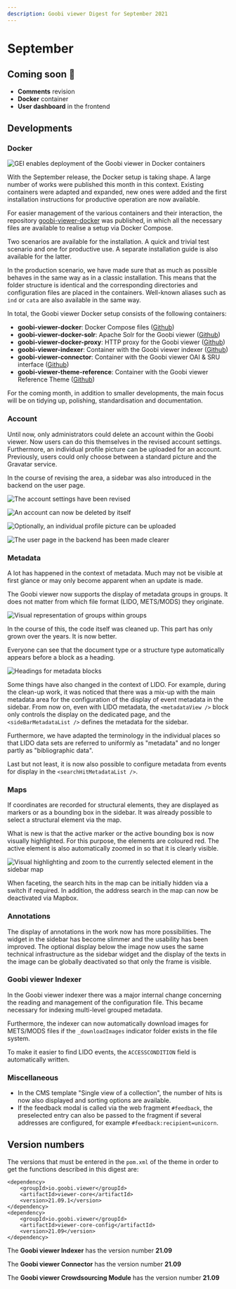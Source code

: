 ```yaml
---
description: Goobi viewer Digest for September 2021
---
```


# September

## Coming soon 🚀 

* **Comments** revision
* **Docker** container
* **User dashboard** in the frontend

## Developments 

### Docker

![GEI enables deployment of the Goobi viewer in Docker containers](../.gitbook/assets/gei_docker.png)

With the September release, the Docker setup is taking shape. A large number of works were published this month in this context. Existing containers were adapted and expanded, new ones were added and the first installation instructions for productive operation are now available. 

For easier management of the various containers and their interaction, the repository [goobi-viewer-docker](https://github.com/intranda/goobi-viewer-docker) was published, in which all the necessary files are available to realise a setup via Docker Compose. 

Two scenarios are available for the installation. A quick and trivial test scenario and one for productive use. A separate installation guide is also available for the latter. 

In the production scenario, we have made sure that as much as possible behaves in the same way as in a classic installation. This means that the folder structure is identical and the corresponding directories and configuration files are placed in the containers. Well-known aliases such as `ind` or `cata` are also available in the same way.

 In total, the Goobi viewer Docker setup consists of the following containers: 

* **goobi-viewer-docker**: Docker Compose files \([Github](https://github.com/intranda/goobi-viewer-docker)\)
* **goobi-viewer-docker-solr**: Apache Solr for the Goobi viewer \([Github](https://github.com/intranda/goobi-viewer-docker-solr)\)
* **goobi-viewer-docker-proxy**: HTTP proxy for the Goobi viewer \([Github](https://github.com/intranda/goobi-viewer-docker-proxy)\)
* **goobi-viewer-indexer**: Container with the Goobi viewer indexer \([Github](https://github.com/intranda/goobi-viewer-indexer)\)
* **goobi-viewer-connector**: Container with the Goobi viewer OAI & SRU interface \([Github](https://github.com/intranda/goobi-viewer-connector)\)
* **goobi-viewer-theme-reference**: Container with the Goobi viewer Reference Theme \([Github](https://github.com/intranda/goobi-viewer-theme-reference)\)

For the coming month, in addition to smaller developments, the main focus will be on tidying up, polishing, standardisation and documentation.

### Account

Until now, only administrators could delete an account within the Goobi viewer. Now users can do this themselves in the revised account settings. Furthermore, an individual profile picture can be uploaded for an account. Previously, users could only choose between a standard picture and the Gravatar service.

In the course of revising the area, a sidebar was also introduced in the backend on the user page.

![The account settings have been revised](../.gitbook/assets/21.09-en-account_top.png)

![An account can now be deleted by itself](../.gitbook/assets/21.09-en-account_bottom.png)

![Optionally, an individual profile picture can be uploaded](../.gitbook/assets/21.09-en-account_edit_profile_image.png)

![The user page in the backend has been made clearer](../.gitbook/assets/21.09-en-backend_user_edit.png)

### Metadata

A lot has happened in the context of metadata. Much may not be visible at first glance or may only become apparent when an update is made. 

The Goobi viewer now supports the display of metadata groups in groups. It does not matter from which file format \(LIDO, METS/MODS\) they originate.

![Visual representation of groups within groups](../.gitbook/assets/21.09-en-metadata_nested_hierarchy.png)

In the course of this, the code itself was cleaned up. This part has only grown over the years. It is now better. 

Everyone can see that the document type or a structure type automatically appears before a block as a heading.

![Headings for metadata blocks](../.gitbook/assets/21.09-en-metadata_section_title.png)

Some things have also changed in the context of LIDO. For example, during the clean-up work, it was noticed that there was a mix-up with the main metadata area for the configuration of the display of event metadata in the sidebar. From now on, even with LIDO metadata, the `<metadataView />` block only controls the display on the dedicated page, and the `<sideBarMetadataList />` defines the metadata for the sidebar.

Furthermore, we have adapted the terminology in the individual places so that LIDO data sets are referred to uniformly as "metadata" and no longer partly as "bibliographic data".

Last but not least, it is now also possible to configure metadata from events for display in the `<searchHitMetadataList />`.

### Maps

If coordinates are recorded for structural elements, they are displayed as markers or as a bounding box in the sidebar. It was already possible to select a structural element via the map. 

What is new is that the active marker or the active bounding box is now visually highlighted. For this purpose, the elements are coloured red. The active element is also automatically zoomed in so that it is clearly visible.

![Visual highlighting and zoom to the currently selected element in the sidebar map](../.gitbook/assets/21.09-en-maps_highlight_active_bounding_box.png)

When faceting, the search hits in the map can be initially hidden via a switch if required. In addition, the address search in the map can now be deactivated via Mapbox. 

### Annotations 

The display of annotations in the work now has more possibilities. The widget in the sidebar has become slimmer and the usability has been improved. The optional display below the image now uses the same technical infrastructure as the sidebar widget and the display of the texts in the image can be globally deactivated so that only the frame is visible. 

### Goobi viewer Indexer 

In the Goobi viewer indexer there was a major internal change concerning the reading and management of the configuration file. This became necessary for indexing multi-level grouped metadata. 

Furthermore, the indexer can now automatically download images for METS/MODS files if the `_downloadImages` indicator folder exists in the file system. 

To make it easier to find LIDO events, the `ACCESSCONDITION` field is automatically written. 

### Miscellaneous 

* In the CMS template "Single view of a collection", the number of hits is now also displayed and sorting options are available. 
* If the feedback modal is called via the web fragment `#feedback`, the preselected entry can also be passed to the fragment if several addresses are configured, for example `#feedback:recipient=unicorn`.

## Version numbers 

The versions that must be entered in the `pom.xml` of the theme in order to get the functions described in this digest are:

```markup
<dependency>
    <groupId>io.goobi.viewer</groupId>
    <artifactId>viewer-core</artifactId>
    <version>21.09.1</version>
</dependency>
<dependency>
    <groupId>io.goobi.viewer</groupId>
    <artifactId>viewer-core-config</artifactId>
    <version>21.09</version>
</dependency>
```

The **Goobi viewer Indexer** has the version number **21.09**

The **Goobi viewer Connector** has the version number **21.09**

The **Goobi viewer Crowdsourcing Module** has the version number **21.09**

